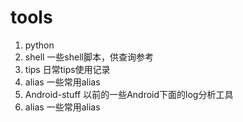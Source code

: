 # tools
1. python 
2. shell 一些shell脚本，供查询参考
3. tips 日常tips使用记录
4. alias 一些常用alias
5. Android-stuff 以前的一些Android下面的log分析工具
6. alias 一些常用alias
